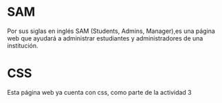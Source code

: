 # SAM
Por sus siglas en inglés SAM (Students, Admins, Manager),es una página web que ayudará a administrar estudiantes y administradores de una institución.
# CSS
Esta página web ya cuenta con css, como parte de la actividad 3 
